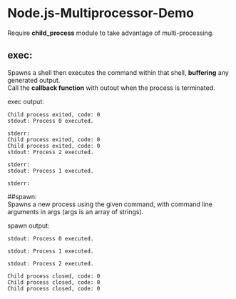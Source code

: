 # Node.js-Multiprocessor-Demo  
Require <strong>child_process</strong> module to take advantage of multi-processing.  
## exec:  
Spawns a shell then executes the command within that shell, <strong>buffering</strong> any generated output.  
Call the <strong>callback function</strong> with outout when the process is terminated.  
  
exec output:  
```
Child process exited, code: 0  
stdout: Process 0 executed.  

stderr:  
Child process exited, code: 0  
Child process exited, code: 0  
stdout: Process 2 executed.  

stderr: 
stdout: Process 1 executed.  

stderr:  
```  
  
##spawn:  
Spawns a new process using the given command, with command line arguments in args (args is an array of strings).  
  
spawn output:  
```
stdout: Process 0 executed.  

stdout: Process 1 executed.  

stdout: Process 2 executed.  

Child process closed, code: 0  
Child process closed, code: 0  
Child process closed, code: 0  
```
